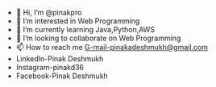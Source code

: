 - 👋 Hi, I’m @pinakpro
- 👀 I’m interested in Web Programming
- 🌱 I’m currently learning Java,Python,AWS
- 💞️ I’m looking to collaborate on Web Programming
- 📫 How to reach me G-mail-pinakadeshmukh@gmail.com
- LinkedIn-Pinak Deshmukh
- Instagram-pinakd36
- Facebook-Pinak Deshmukh

<!---
pinakpro/pinakpro is a ✨ special ✨ repository because its `README.md` (this file) appears on your GitHub profile.
You can click the Preview link to take a look at your changes.
--->
